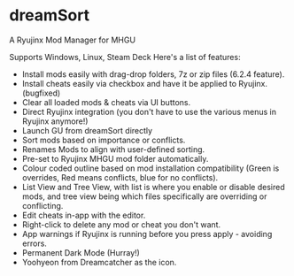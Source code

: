 # dreamSort
A Ryujinx Mod Manager for MHGU

Supports Windows, Linux, Steam Deck
Here's a list of features:

* Install mods easily with drag-drop folders, 7z or zip files (6.2.4 feature).
* Install cheats easily via checkbox and have it be applied to Ryujinx. (bugfixed)
* Clear all loaded mods & cheats via UI buttons.
* Direct Ryujinx integration (you don't have to use the various menus in Ryujinx anymore!)
* Launch GU from dreamSort directly
* Sort mods based on importance or conflicts.
* Renames Mods to align with user-defined sorting.
* Pre-set to Ryujinx MHGU mod folder automatically.
* Colour coded outline based on mod installation compatibility (Green is overrides, Red means conflicts, blue for no conflicts).
* List View and Tree View, with list is where you enable or disable desired mods, and tree view being which files specifically are overriding or conflicting.
* Edit cheats in-app with the editor.
* Right-click to delete any mod or cheat you don't want.
* App warnings if Ryujinx is running before you press apply - avoiding errors.
* Permanent Dark Mode (Hurray!)
* Yoohyeon from Dreamcatcher as the icon.
